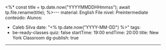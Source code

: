 <%*
const title = tp.date.now("YYYYMMDDHHmmss");
await tp.file.rename(title);
%>---
material: English File
nivel: Preintermediate
conteúdo: 
Alunos:
  - Caleb Silva
date: "<% tp.date.now("YYYY-MM-DD") %>"
tags:
  - be-ready-classes
quiz: false
startTime: 19:00
endTime: 20:00
title: New York Classroom
dg-publish: true
---
